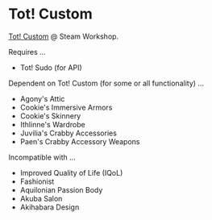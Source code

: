# Tot! Custom

[Tot! Custom](https://steamcommunity.com/sharedfiles/filedetails/?id=2886779102) @ Steam Workshop.

Requires ...

- Tot! Sudo (for API)

Dependent on Tot! Custom (for some or all functionality) ...

- Agony's Attic
- Cookie's Immersive Armors
- Cookie's Skinnery
- Ithlinne's Wardrobe
- Juvilia's Crabby Accessories
- Paen's Crabby Accessory Weapons

Incompatible with ...

- Improved Quality of Life (IQoL)
- Fashionist
- Aquilonian Passion Body
- Akuba Salon
- Akihabara Design
